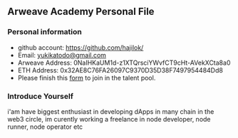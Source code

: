 ## Arweave Academy Personal File

### Personal information

- github account: https://github.com/hajilok/
- Email: yukikatodo@gmail.com
- Arweave Address: 0NaIHKaUM1d-z1XTQrsciYWvfCT9cHt-AVekXCta8a0
- ETH Address: 0x32AE8C76FA26097C9370D35D38F7497954484Dd8
- Please finish this [form](https://docs.google.com/forms/d/e/1FAIpQLSfWA5fIIcBgmRppm3jNz5vmf9Mai_QMVil-2pO4r7YKn_Zhtw/viewform?usp=sf_link) to join in the talent pool.

### Introduce Yourself
 i'am have biggest enthusiast in developing dApps in many chain in the web3 circle, im curently working a freelance in node developer, node runner, node operator etc
